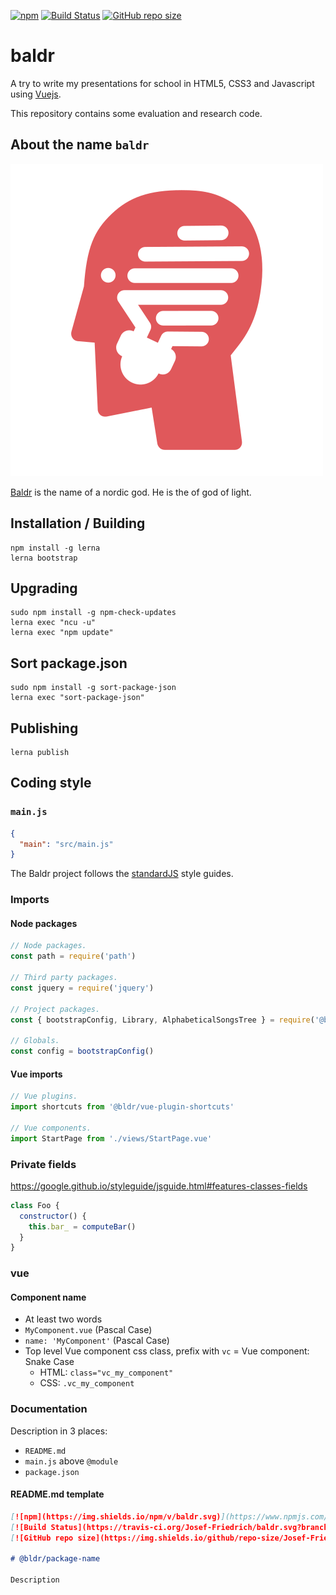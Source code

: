 [![npm](https://img.shields.io/npm/v/baldr.svg)](https://www.npmjs.com/package/baldr)
[![Build Status](https://travis-ci.org/Josef-Friedrich/baldr.svg?branch=master)](https://travis-ci.org/Josef-Friedrich/baldr)
[![GitHub repo size](https://img.shields.io/github/repo-size/Josef-Friedrich/baldr.svg)](https://github.com/Josef-Friedrich/baldr)

# baldr

A try to write my presentations for school in HTML5, CSS3 and
Javascript using [Vuejs](https://vuejs.org/).

This repository contains some evaluation and research code.

## About the name `baldr`

![](https://raw.githubusercontent.com/Josef-Friedrich/baldr/master/logo.png)

[Baldr](https://en.wikipedia.org/wiki/Baldr) is the name of a nordic
god. He is the of god of light.

## Installation / Building

```
npm install -g lerna
lerna bootstrap
```

## Upgrading

```
sudo npm install -g npm-check-updates
lerna exec "ncu -u"
lerna exec "npm update"
```

## Sort package.json

```
sudo npm install -g sort-package-json
lerna exec "sort-package-json"
```

## Publishing

```
lerna publish
```

## Coding style

### `main.js`

```json
{
  "main": "src/main.js"
}
```

The Baldr project follows the [standardJS](https://standardjs.com/) style guides.

### Imports

#### Node packages

```js
// Node packages.
const path = require('path')

// Third party packages.
const jquery = require('jquery')

// Project packages.
const { bootstrapConfig, Library, AlphabeticalSongsTree } = require('@bldr/songbook-base')

// Globals.
const config = bootstrapConfig()
```

#### Vue imports

```js
// Vue plugins.
import shortcuts from '@bldr/vue-plugin-shortcuts'

// Vue components.
import StartPage from './views/StartPage.vue'
```

### Private fields

https://google.github.io/styleguide/jsguide.html#features-classes-fields

```js
class Foo {
  constructor() {
    this.bar_ = computeBar()
  }
}
```

### vue

#### Component name

* At least two words
* `MyComponent.vue` (Pascal Case)
* `name: 'MyComponent'` (Pascal Case)
* Top level Vue component css class, prefix with `vc` = Vue component: Snake Case
  * HTML: `class="vc_my_component"`
  * CSS: `.vc_my_component`

### Documentation

Description in 3 places:

* `README.md`
* `main.js` above `@module`
* `package.json`

#### README.md template

```md
[![npm](https://img.shields.io/npm/v/baldr.svg)](https://www.npmjs.com/package/baldr)
[![Build Status](https://travis-ci.org/Josef-Friedrich/baldr.svg?branch=master)](https://travis-ci.org/Josef-Friedrich/baldr)
[![GitHub repo size](https://img.shields.io/github/repo-size/Josef-Friedrich/baldr.svg)](https://github.com/Josef-Friedrich/baldr)

# @bldr/package-name

Description

```
